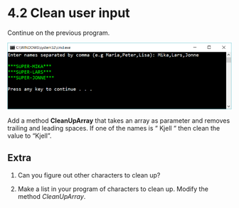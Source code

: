 ﻿# 4.2 Clean user input

Continue on the previous program. 

![10](Images/10.png)
 
Add a method **CleanUpArray** that takes an array as parameter and removes trailing and leading spaces. If one of the names is “   Kjell   “ then clean the value to “Kjell”. 

## Extra

1. Can you figure out other characters to clean up?

2. Make a list in your program of characters to clean up. Modify the method *CleanUpArray*.